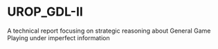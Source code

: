 # UROP_GDL-II
A technical report focusing on strategic reasoning about General Game Playing under imperfect information

